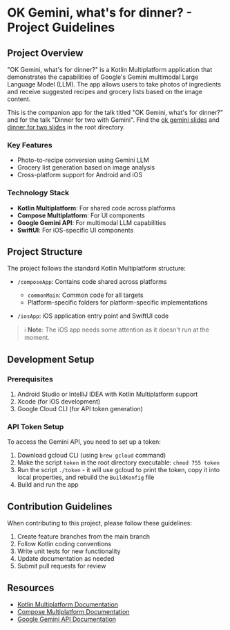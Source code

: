 # OK Gemini, what's for dinner? - Project Guidelines

## Project Overview

"OK Gemini, what's for dinner?" is a Kotlin Multiplatform application that demonstrates the capabilities of Google's Gemini multimodal Large Language Model (LLM). The app allows users to take photos of ingredients and receive suggested recipes and grocery lists based on the image content.

This is the companion app for the talk titled "OK Gemini, what's for dinner?" and for the talk "Dinner for two with Gemini". Find the [ok gemini slides](ok_gemini_slides.pdf) and [dinner for two slides](dinner_for_two.pdf) in the root directory.

### Key Features
- Photo-to-recipe conversion using Gemini LLM
- Grocery list generation based on image analysis
- Cross-platform support for Android and iOS

### Technology Stack
- **Kotlin Multiplatform**: For shared code across platforms
- **Compose Multiplatform**: For UI components
- **Google Gemini API**: For multimodal LLM capabilities
- **SwiftUI**: For iOS-specific UI components

## Project Structure

The project follows the standard Kotlin Multiplatform structure:

- `/composeApp`: Contains code shared across platforms
  - `commonMain`: Common code for all targets
  - Platform-specific folders for platform-specific implementations

- `/iosApp`: iOS application entry point and SwiftUI code

> ℹ️ **Note**: The iOS app needs some attention as it doesn't run at the moment.

## Development Setup

### Prerequisites
1. Android Studio or IntelliJ IDEA with Kotlin Multiplatform support
2. Xcode (for iOS development)
3. Google Cloud CLI (for API token generation)

### API Token Setup
To access the Gemini API, you need to set up a token:
1. Download gcloud CLI (using `brew gcloud` command)
2. Make the script `token` in the root directory executable: `chmod 755 token`
3. Run the script `./token` - it will use gcloud to print the token, copy it into local properties, and rebuild the `BuildKonfig` file
4. Build and run the app

## Contribution Guidelines

When contributing to this project, please follow these guidelines:

1. Create feature branches from the main branch
2. Follow Kotlin coding conventions
3. Write unit tests for new functionality
4. Update documentation as needed
5. Submit pull requests for review

## Resources

- [Kotlin Multiplatform Documentation](https://www.jetbrains.com/help/kotlin-multiplatform-dev/get-started.html)
- [Compose Multiplatform Documentation](https://www.jetbrains.com/lp/compose-multiplatform/)
- [Google Gemini API Documentation](https://ai.google.dev/docs)